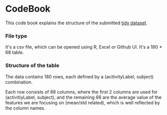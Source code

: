 CodeBook
======================

This code book explains the structure of the submitted [tidy dataset](https://github.com/chimneyliu/GettingAndCleaningData/blob/master/tidy_data.csv).

### File type

It's a csv file, which can be opened using R, Excel or Github UI. It's a 180 * 68 table.

### Structure of the table

The data contains 180 rows, each defined by a (acitivityLabel, subject) combination. 

Each row consists of 68 columns, where the first 2 columns are used for (activitiyLabel, subject), and the remaining 66 are the average value of the features we are focusing on (mean/std related), which is well reflected by the column names.
